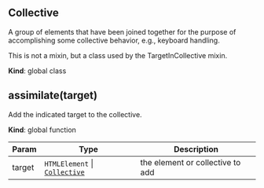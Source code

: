 <a name="Collective"></a>
## Collective
A group of elements that have been joined together for the purpose of
accomplishing some collective behavior, e.g., keyboard handling.

This is not a mixin, but a class used by the TargetInCollective mixin.

**Kind**: global class  
<a name="assimilate"></a>
## assimilate(target)
Add the indicated target to the collective.

**Kind**: global function  

| Param | Type | Description |
| --- | --- | --- |
| target | <code>HTMLElement</code> &#124; <code>[Collective](#Collective)</code> | the element or collective to add |

